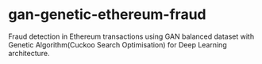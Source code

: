 # gan-genetic-ethereum-fraud
Fraud detection in Ethereum transactions using GAN balanced dataset with Genetic Algorithm(Cuckoo Search Optimisation) for Deep Learning architecture.
